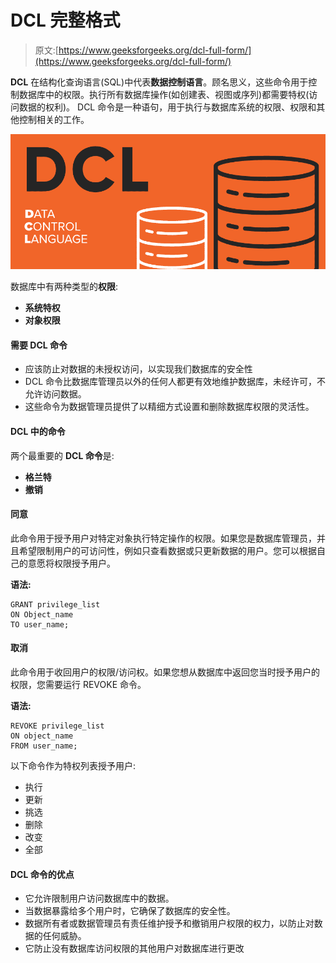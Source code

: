 # DCL 完整格式

> 原文:[https://www.geeksforgeeks.org/dcl-full-form/](https://www.geeksforgeeks.org/dcl-full-form/)

**DCL** 在结构化查询语言(SQL)中代表**数据控制语言**。顾名思义，这些命令用于控制数据库中的权限。执行所有数据库操作(如创建表、视图或序列)都需要特权(访问数据的权利)。
DCL 命令是一种语句，用于执行与数据库系统的权限、权限和其他控制相关的工作。

![DCL-Full-Form](img/8b8fb714f2c3043abec570ec06630de5.png)

数据库中有两种类型的**权限**:

*   **系统特权**
*   **对象权限**

#### 需要 DCL 命令

*   应该防止对数据的未授权访问，以实现我们数据库的安全性
*   DCL 命令比数据库管理员以外的任何人都更有效地维护数据库，未经许可，不允许访问数据。
*   这些命令为数据管理员提供了以精细方式设置和删除数据库权限的灵活性。

#### DCL 中的命令

两个最重要的 **DCL 命令**是:

*   **格兰特**
*   **撤销**

#### 同意

此命令用于授予用户对特定对象执行特定操作的权限。如果您是数据库管理员，并且希望限制用户的可访问性，例如只查看数据或只更新数据的用户。您可以根据自己的意愿将权限授予用户。

**语法:**

```
GRANT privilege_list
ON Object_name
TO user_name;

```

#### 取消

此命令用于收回用户的权限/访问权。如果您想从数据库中返回您当时授予用户的权限，您需要运行 REVOKE 命令。

**语法:**

```
REVOKE privilege_list
ON object_name
FROM user_name;

```

以下命令作为特权列表授予用户:

*   执行
*   更新
*   挑选
*   删除
*   改变
*   全部

#### DCL 命令的优点

*   它允许限制用户访问数据库中的数据。
*   当数据暴露给多个用户时，它确保了数据库的安全性。
*   数据所有者或数据管理员有责任维护授予和撤销用户权限的权力，以防止对数据的任何威胁。
*   它防止没有数据库访问权限的其他用户对数据库进行更改